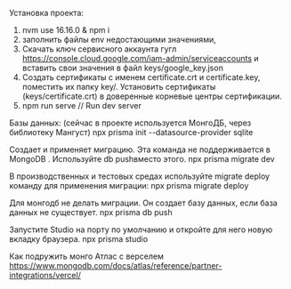 Установка проекта:
1. nvm use 16.16.0 & npm i
2. заполнить файлы env недостающими значениями, 
3. Скачать ключ сервисного аккаунта гугл https://console.cloud.google.com/iam-admin/serviceaccounts 
    и вставить свои значения в файл keys/google_key.json
4. Создать сертификаты с именем certificate.crt и certificate.key, поместить их папку key/. 
    Установить сертификаты (keys/certificate.crt) в доверенные корневые центры сертификации.
5. npm run serve  // Run dev server



Базы данных: (сейчас в проекте используется МонгоДБ, через библиотеку Мангуст)
npx prisma init --datasource-provider sqlite

Создает и применяет миграцию. Эта команда не поддерживается в MongoDB . Используйте db pushвместо этого.
npx prisma migrate dev

В производственных и тестовых средах используйте migrate deploy команду для применения миграции:
npx prisma migrate deploy

Для монгодб не делать миграции. Он создает базу данных, если база данных не существует.
npx prisma db push

Запустите Studio на порту по умолчанию и откройте для него новую вкладку браузера.
npx prisma studio

Как подружить монго Атлас с верселем https://www.mongodb.com/docs/atlas/reference/partner-integrations/vercel/